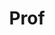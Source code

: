 ---
layout: person
given: José Miguel
preferred: Miguel
family: Hernández Lobato
department: Department of Engineering
title: Prof
job_title: Professor of Machine Learning
crsid: jmh233
image: /assets/uploads/Hernandez-Lobato_Jose-Miguel.jpg
webpage: https://jmhl.org/
biography: I am an Assistant Professor in Machine Learning at the Department of Engineering
  in the University of Cambridge, UK. I was before a postdoctoral fellow in the Harvard
  Intelligent Probabilistic Systems group at the School of Engineering and Applied
  Sciencies of Harvard University, working with the group leader Prof. Ryan Adams.
  This position was funded through a post-doctoral fellowship given by the Rafael
  del Pino Foundation. Before that, I was a postdoctoral research associate in the
  Machine Learning Group at the Department of Engineering in the University of Cambridge
  (UK) from June 2011 to August 2014, working with Prof. Zoubin Ghahramani. During
  my first two years in Cambridge I worked in a collaboration project with the Indian
  multinational company Infosys Technologies. I also spent two weeks giving lectures
  on Bayesian Machine Learning at Charles University in Prague (Czech Republic). From
  December 2010 to May 2011, I was a teaching assistant at the Computer Science Department
  in Universidad Autónoma de Madrid (Spain), where I completed my Ph.D. and M.Phil.
  in Computer Science in December 2010 and June 2007, respectively. I also obtained
  a B.Sc. in Computer Science from this institution in June 2004, with a special prize
  to the best academic record on graduation. My research revolves around model based
  machine learning with a focus on probabilistic learning techniques and with a particular
  interest on Bayesian optimization, matrix factorization methods, copulas, Gaussian
  processes and sparse linear models. A general feature of my work is also an emphasis on
  fast methods for approximate Bayesian inference that scale to large datasets. The
  results of my research have been published at top machine learning journals (Journal
  of Machine Learning Research) and conferences (NIPS and ICML).
name: Miguel Hernández Lobato
---